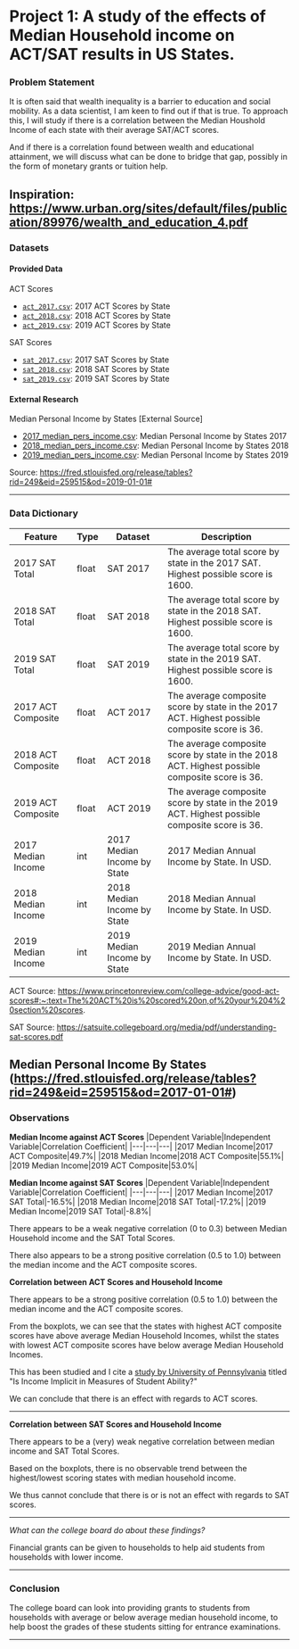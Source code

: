 # Project 1: A study of the effects of Median Household income on ACT/SAT results in US States.

### Problem Statement
It is often said that wealth inequality is a barrier to education and social mobility. As a data scientist, I am keen to find out if that is true. To approach this, I will study if there is a correlation between the Median Houshold Income of each state with their average SAT/ACT scores.

And if there is a correlation found between wealth and educational attainment, we will discuss what can be done to bridge that gap, possibly in the form of monetary grants or tuition help.

Inspiration: https://www.urban.org/sites/default/files/publication/89976/wealth_and_education_4.pdf 
---
### Datasets
#### Provided Data
ACT Scores
* [`act_2017.csv`](./data/act_2017.csv): 2017 ACT Scores by State
* [`act_2018.csv`](./data/act_2018.csv): 2018 ACT Scores by State
* [`act_2019.csv`](./data/act_2019.csv): 2019 ACT Scores by State

SAT Scores
* [`sat_2017.csv`](./data/sat_2017.csv): 2017 SAT Scores by State
* [`sat_2018.csv`](./data/sat_2018.csv): 2018 SAT Scores by State
* [`sat_2019.csv`](./data/sat_2019.csv): 2019 SAT Scores by State
#### External Research
Median Personal Income by States [External Source]
* [2017_median_pers_income.csv](./data/2017_median_pers_income.csv): Median Personal Income by States 2017
* [2018_median_pers_income.csv](./data/2018_median_pers_income.csv): Median Personal Income by States 2018
* [2019_median_pers_income.csv](./data/2019_median_pers_income.csv): Median Personal Income by States 2019

Source: https://fred.stlouisfed.org/release/tables?rid=249&eid=259515&od=2019-01-01#

---

### Data Dictionary
|Feature|Type|Dataset|Description|
|---|---|---|---| 
|2017 SAT Total|float|SAT 2017|The average total score by state in the 2017 SAT. Highest possible score is 1600.|
|2018 SAT Total|float|SAT 2018|The average total score by state in the 2018 SAT. Highest possible score is 1600.|
|2019 SAT Total|float|SAT 2019|The average total score by state in the 2019 SAT. Highest possible score is 1600.|
|2017 ACT Composite|float|ACT 2017|The average composite score by state in the 2017 ACT. Highest possible composite score is 36.|
|2018 ACT Composite|float|ACT 2018|The average composite score by state in the 2018 ACT. Highest possible composite score is 36.|
|2019 ACT Composite|float|ACT 2019|The average composite score by state in the 2019 ACT. Highest possible composite score is 36.|
|2017 Median Income|int|2017 Median Income by State|2017 Median Annual Income by State. In USD.|
|2018 Median Income|int|2018 Median Income by State|2018 Median Annual Income by State. In USD.|
|2019 Median Income|int|2019 Median Income by State|2019 Median Annual Income by State. In USD.|

ACT Source: https://www.princetonreview.com/college-advice/good-act-scores#:~:text=The%20ACT%20is%20scored%20on,of%20your%204%20section%20scores.

SAT Source: https://satsuite.collegeboard.org/media/pdf/understanding-sat-scores.pdf 

Median Personal Income By States (https://fred.stlouisfed.org/release/tables?rid=249&eid=259515&od=2017-01-01#)
---

### Observations
**Median Income against ACT Scores**
|Dependent Variable|Independent Variable|Correlation Coefficient|
|---|---|---|
|2017 Median Income|2017 ACT Composite|49.7%|
|2018 Median Income|2018 ACT Composite|55.1%|
|2019 Median Income|2019 ACT Composite|53.0%|

**Median Income against SAT Scores**
|Dependent Variable|Independent Variable|Correlation Coefficient|
|---|---|---|
|2017 Median Income|2017 SAT Total|-16.5%|
|2018 Median Income|2018 SAT Total|-17.2%|
|2019 Median Income|2019 SAT Total|-8.8%|

There appears to be a weak negative correlation (0 to 0.3) between Median Household income and the SAT Total Scores.

There also appears to be a strong positive correlation (0.5 to 1.0) between the median income and the ACT composite scores.

**Correlation between ACT Scores and Household Income**

There appears to be a strong positive correlation (0.5 to 1.0) between the median income and the ACT composite scores.

From the boxplots, we can see that the states with highest ACT composite scores have above average Median Household Incomes, whilst the states with lowest ACT composite scores have below average Median Household Incomes.

This has been studied and I cite a [study by University of Pennsylvania](https://budgetmodel.wharton.upenn.edu/issues/2021/9/28/is-income-implicit-in-measures-of-student-ability#:~:text=The%20ACT%20composite%20score%20has,school%20GPA%20or%20class%20rank.) titled "Is Income Implicit in Measures of Student Ability?"

We can conclude that there is an effect with regards to ACT scores.

---
**Correlation between SAT Scores and Household Income**

There appears to be a (very) weak negative correlation between median income and SAT Total Scores.

Based on the boxplots, there is no observable trend between the highest/lowest scoring states with median household income.

We thus cannot conclude that there is or is not an effect with regards to SAT scores.

---
*What can the college board do about these findings?*

Financial grants can be given to households to help aid students from households with lower income.

---


### Conclusion

The college board can look into providing grants to students from households with average or below average median household income, to help boost the grades of these students sitting for entrance examinations.

---